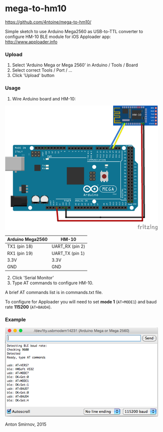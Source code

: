 # mega-to-hm10
https://github.com/4ntoine/mega-to-hm10/

Simple sketch to use Arduino Mega2560 as USB-to-TTL converter to configure HM-10 BLE module for iOS Apploader app:
http://www.apploader.info

### Upload

1. Select 'Arduino Mega or Mega 2560' in Arduino / Tools / Board
2. Select correct Tools / Port / ...
3. Click 'Upload' button

### Usage

1. Wire Arduino board and HM-10:

  ![schematics](wiring.png)

  Arduino Mega2560 | HM-10
  ---------------- |  -----
  TX1 (pin 18)     |  UART_RX (pin 2)
  RX1 (pin 19)     |  UART_TX (pin 1)
  3.3V             |  3.3V
  GND              |  GND

2. Click 'Serial Monitor'
3. Type AT commands to configure HM-10.

A brief AT commands list is in commands.txt file.

To configure for Apploader you will need to set **mode 1** (`AT+MODE1`) and baud rate **115200** (`AT+BAUD4`).

### Example

  ![example](example.png)


Anton Smirnov, 2015